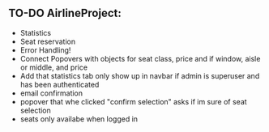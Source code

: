 ## TO-DO AirlineProject:

- Statistics
- Seat reservation
- Error Handling!
- Connect Popovers with objects for seat class, price and if window, aisle or middle, and price
- Add that statistics tab only show up in navbar if admin is superuser and has been authenticated
- email confirmation
- popover that whe clicked "confirm selection" asks if im sure of seat selection
- seats only availabe when logged in
